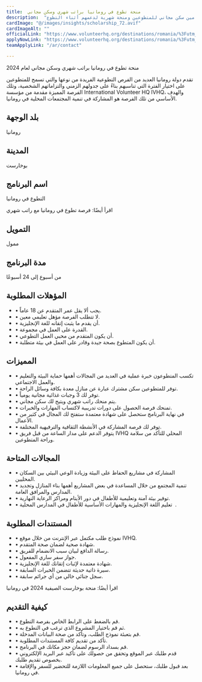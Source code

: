```yaml
---
title:  منحة تطوع في رومانيا براتب شهري وسكن مجاني 
description:  "فرصة تطوعية ممولة بالكامل في رومانيا وراتب شهري وتأمين سكن مجاني للمتطوعين ومنحة شهرية لدعمهم أثناء التطوع" 
cardImage: "@/images/insights/scholarship_72.avif" 
cardImageAlt: "" 
officialLink: "https://www.volunteerhq.org/destinations/romania/%3Futm_source=gooverseas.com%26#038;utm_medium=referral%26#038;utm_campaign=gooverseas_romania%26#038;utm_content=romania_visit_site" 
applyNowLink: "https://www.volunteerhq.org/destinations/romania/%3Futm_source=gooverseas.com%26#038;utm_medium=referral%26#038;utm_campaign=gooverseas_romania%26#038;utm_content=romania_visit_site" 
teamApplyLink: "/ar/contact"

---
```


منحة تطوع في رومانيا براتب شهري وسكن مجاني لعام 2024

تقدم دولة رومانيا العديد من الفرص التطوعية الفريدة من نوعها والتي تسمح للمتطوعين على اختيار الفترة التي تناسبهم بناءً على جدولهم الزمني والتزاماتهم الشخصية، وتلك الفرصة المميزة مقدمة من مؤسسة International Volunteer HQ IVHQ، والهدف الأساسي من تلك الفرصة هو المشاركة في تنمية المجتمعات المحلية في رومانيا.

## بلد الوجهة

رومانيا

## المدينة

بوخارست

## اسم البرنامج

التطوع في رومانيا

اقرأ أيضًا: فرصة تطوع في رومانيا مع راتب شهري

## التمويل

ممول

## مدة البرنامج

من أسبوع إلى 24 أسبوعًا

## المؤهلات المطلوبة

- • يجب ألا يقل عمر المتقدم عن 18 عاماً.
- • لا تتطلب الفرصة مؤهل تعليمي معين.
- • أن يقدم ما يثبت إتقانه للغة الإنجليزية.
- • القدرة على العمل في مجموعة.
- • أن يكون المتقدم من محبي العمل التطوعي.
- • أن يكون المتطوع بصحة جيدة وقادر على العمل في بيئة متطلبة.

## المميزات

- • تكسب المتطوعون خبرة عملية في العديد من المجالات أهمها حماية البيئة والتعليم والعمل الاجتماعي.
- • توفر للمتطوعين سكن مشترك عبارة عن منازل معدة بكافة وسائل الراحة.
- • توفر لك 3 وجبات غذائية مجانية يومياً.
- • يتم منحك راتب شهري ويتيح لك سكن مجاني.
- • تمنحك فرصة الحصول على دورات تدريبية لاكتساب المهارات والخبرات.
- • في نهاية البرنامج ستحصل على شهادة معتمدة ستفتح لك المجال في كثير من الأعمال.
- • توفر لك فرصة المشاركة في الأنشطة الثقافية والترفيهية المختلفة.
- • يتوفر الدعم على مدار الساعة من قبل فريق IVHQ المحلي للتأكد من سلامة وراحة المتطوعين.

## المجالات المتاحة

- • المشاركة في مشاريع الحفاظ على البيئة وزيادة الوعي البيئي بين السكان المحليين.
- • تنمية المجتمع من خلال المساعدة في بعض المشاريع أهمها بناء المنازل وتجديد المدارس والمرافق العامة.
- • توفير بيئة آمنة وتعليمية للأطفال في دور الأيتام ومراكز الرعاية النهارية.
- • تعليم اللغة الإنجليزية والمهارات الأساسية للأطفال في المدارس المحلية  .

## المستندات المطلوبة

- • نموذج طلب مكتمل عبر الإنترنت من خلال موقع IVHQ.
- • شهادة صحية لضمان صحة المتقدم.
- • رسالة الدافع لبيان سبب الانضمام للفريق.
- • جواز سفر ساري المفعول.
- • شهادة معتمدة لإثبات إتقانك للغة الإنجليزية.
- • سيرة ذاتية حديثة تتضمن الخبرات السابقة.
- • سجل جنائي خالي من أي جرائم سابقة.

اقرأ أيضًا: منحة بوخارست الصيفية 2024 في رومانيا

## كيفية التقديم

- • قم بالضغط على الرابط الخاص بفرصة التطوع.
- • ثم قم باختيار المشروع الذي ترغب في التطوع به.
- • قم بتعبئة نموذج الطلب، وتأكد من صحة البيانات المدخلة.
- • تأكد من تقديم كافة المستندات المطلوبة.
- • قم بسداد الرسوم لضمان حجز مكانك في البرنامج.
- • قدم طلبك عبر الموقع وتحقق من حصولك على تأكيد عبر البريد الإلكتروني بخصوص تقديم طلبك.
- • بعد قبول طلبك، ستحصل على جميع المعلومات اللازمة للتحضير للسفر والإقامة في رومانيا.

